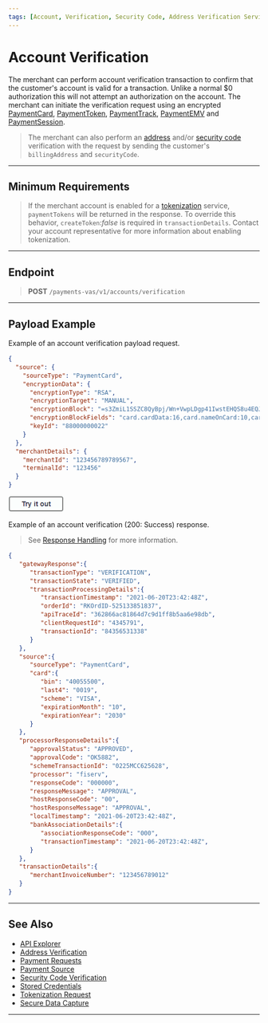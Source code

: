 ```yaml
---
tags: [Account, Verification, Security Code, Address Verification Service]
---
```


# Account Verification

The merchant can perform account verification transaction to confirm that the customer's account is valid for a transaction. Unlike a normal $0 authorization this will not attempt an authorization on the account. The merchant can initiate the verification request using an encrypted [PaymentCard](?path=docs/Resources/Guides/Payment-Sources/Payment-Card.md), [PaymentToken](?path=docs/Resources/API-Documents/Payments_VAS/Payment-Token.md), [PaymentTrack](?path=docs/In-Person/Encrypted-Payments/Track.md), [PaymentEMV](?path=docs/In-Person/Encrypted-Payments/EMV.md) and [PaymentSession](?path=docs/Online-Mobile-Digital/Secure-Data-Capture/Secure-Data-Capture.md).

<!-- theme: info -->
> The merchant can also perform an [address](?path=docs/Resources/Guides/Fraud/Address-Verification.md) and/or [security code](?path=docs/Resources/Guides/Fraud/Security-Code.md) verification with the request by sending the customer's `billingAddress` and `securityCode`.

---

## Minimum Requirements

<!-- theme: warning -->
> If the merchant account is enabled for a [tokenization](?path=docs/Resources/API-Documents/Payments_VAS/Payment-Token.md) service, `paymentTokens` will be returned in the response. To override this behavior, `createToken`:*false* is required in `transactionDetails`. Contact your account representative for more information about enabling tokenization.

---

## Endpoint

<!-- theme: success -->
> **POST** `/payments-vas/v1/accounts/verification`

---

## Payload Example

<!--
type: tab
titles: Request, Response
-->

Example of an account verification payload request.

```json
{
  "source": {
    "sourceType": "PaymentCard",
    "encryptionData": {
      "encryptionType": "RSA",
      "encryptionTarget": "MANUAL",
      "encryptionBlock": "=s3ZmiL1SSZC8QyBpj/Wn+VwpLDgp41IwstEHQS8u4EQJ....",
      "encryptionBlockFields": "card.cardData:16,card.nameOnCard:10,card.expirationMonth:2,card.expirationYear:4,card.securityCode:3",
      "keyId": "88000000022"
    }
  },
  "merchantDetails": {
    "merchantId": "123456789789567",
    "terminalId": "123456"
  }
}
```

[![Try it out](../../../../assets/images/button.png)](../api/?type=post&path=/payments-vas/v1/accounts/verification)

<!--
type: tab
-->

Example of an account verification (200: Success) response.

<!-- theme: info -->
> See [Response Handling](?path=docs/Resources/Guides/Response-Codes/Response-Handling.md) for more information.

```json
{
   "gatewayResponse":{
      "transactionType": "VERIFICATION",
      "transactionState": "VERIFIED",
      "transactionProcessingDetails":{
         "transactionTimestamp": "2021-06-20T23:42:48Z",
         "orderId": "RKOrdID-525133851837",
         "apiTraceId": "362866ac81864d7c9d1ff8b5aa6e98db",
         "clientRequestId": "4345791",
         "transactionId": "84356531338"
      }
   },
   "source":{
      "sourceType": "PaymentCard",
      "card":{
         "bin": "40055500",
         "last4": "0019",
         "scheme": "VISA",
         "expirationMonth": "10",
         "expirationYear": "2030"
      }
   },
   "processorResponseDetails":{
      "approvalStatus": "APPROVED",
      "approvalCode": "OK5882",
      "schemeTransactionId": "0225MCC625628",
      "processor": "fiserv",
      "responseCode": "000000",
      "responseMessage": "APPROVAL",
      "hostResponseCode": "00",
      "hostResponseMessage": "APPROVAL",
      "localTimestamp": "2021-06-20T23:42:48Z",
      "bankAssociationDetails":{
         "associationResponseCode": "000",
         "transactionTimestamp": "2021-06-20T23:42:48Z",
      }
   },
   "transactionDetails":{
      "merchantInvoiceNumber": "123456789012"
   }
}
```

<!-- type: tab-end -->

---

## See Also

- [API Explorer](../api/?type=post&path=/payments-vas/v1/accounts/verification)
- [Address Verification](?path=docs/Resources/Guides/Fraud/Address-Verification.md)
- [Payment Requests](?path=docs/Resources/API-Documents/Payments/Payments.md)
- [Payment Source](?path=docs/Resources/Guides/Payment-Sources/Source-Type.md)
- [Security Code Verification](?path=docs/Resources/Guides/Fraud/Security-Code.md)
- [Stored Credentials](?path=docs/Resources/Guides/Stored-Credentials.md)
- [Tokenization Request](?path=docs/Resources/API-Documents/Payments_VAS/Payment-Token.md)
- [Secure Data Capture](?path=docs/Online-Mobile-Digital/Secure-Data-Capture/Secure-Data-Capture.md)

---
